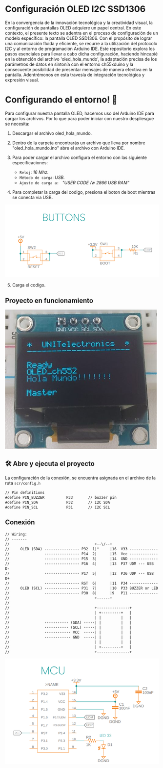 
# Configuración  OLED I2C SSD1306
En la convergencia de la innovación tecnológica y la creatividad visual, la configuración de pantallas OLED adquiere un papel central. En este contexto, el presente texto se adentra en el proceso de configuración de un modelo específico: la pantalla OLED SSD1306. Con el propósito de lograr una comunicación fluida y eficiente, se recurre a la utilización del protocolo I2C y al entorno de programación Arduino IDE. Este repositorio explora los pasos esenciales para llevar a cabo dicha configuración, haciendo hincapié en la obtención del archivo 'oled_hola_mundo', la adaptación precisa de los parámetros de datos en sintonía con el entorno ch55xduino y la consecuente posibilidad de presentar mensajes de manera efectiva en la pantalla. Adentrémonos en esta travesía de integración tecnológica y expresión visual.
# Configurando el entorno! 👋
Para configurar nuestra pantalla OLED, hacemos uso del Arduino IDE para cargar los archivos.
Por lo que para poder iniciar con nuestro despliesgue se necesita:


1. Descargar el archivo oled_hola_mundo.
1. Dentro de la carpeta encontrarás un archivo que lleva por nombre "oled_hola_mundo.ino" abre el archivo con Arduino IDE.
1. Para poder cargar el archivo configura el entorno con las siguiente especificaciones:

    * `Reloj`: *16 Mhz.*
    * `Método de carga`: *USB.*
    * `Ajuste de carga a: ` *"USER CODE /w 2866 USB RAM"*

4. Para completar la carga del codigo, presiona el boton de boot mientras se conecta via USB. 

![conexion](./img/button_leds.png)

5. Carga el codigo. 



## Proyecto en funcionamiento

![imaget](./img/oled.jpg)


## 🛠️ Abre y ejecuta el proyecto

La configuración de la conexión, se encuentra asignada en el archivo de la ruta `scr/config.h`

```
// Pin definitions
#define PIN_BUZZER          P33       // buzzer pin
#define PIN_SDA             P32       // I2C SDA
#define PIN_SCL             P31       // I2C SCL
```


## Conexión 
```
// Wiring:
// -------
//                                       +--\/--+
//     OLED (SDA) ---------------- P32  1|°     |16  V33 -------------
//                ---------------- P14  2|      |15  Vcc -------------
//                ---------------- P15  3|      |14  GND -------------
//                ---------------- P16  4|      |13  P37 UDM --- USB D-
//                ---------------- P17  5|      |12  P36 UDP --- USB D+
//                ---------------- RST  6|      |11  P34 -------------
//     OLED (SCL) ---------------- P31  7|      |10  P33 BUZZER or LED
//                ---------------- P30  8|      |9   P11 -------------
//                                       +------+
//
//                                       +---------------+
//                                       | +---------+   |
//                                       | |         |   |
//                ----------- (SDA) -----| |         |   |
//                ----------- (SCL) -----| |         |   |
//                ------------ VCC  -----| |         |   |
//                ------------ GND  -----| |         |   |
//                                       | |         |   |
//                                       | +---------+   |
//                                       +---------------+
```




![ch52x](./img/basic_mount.png)